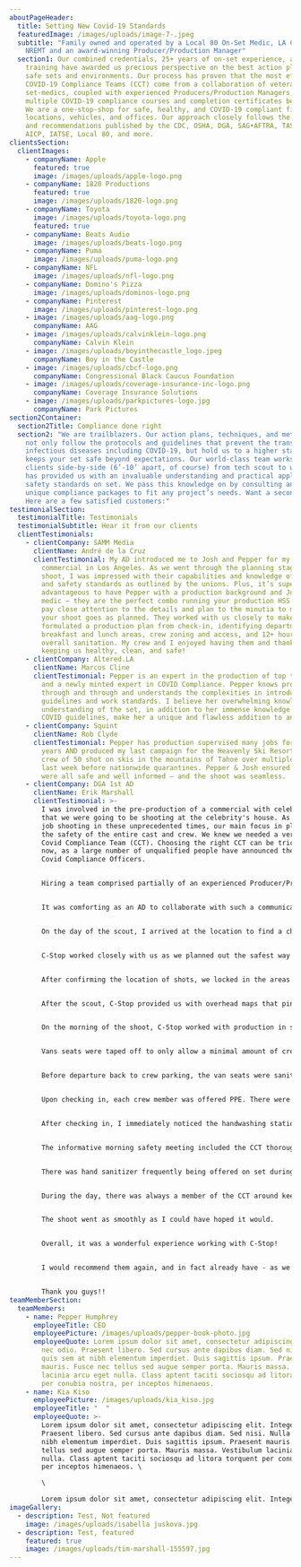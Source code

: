 ```yaml
---
aboutPageHeader:
  title: Setting New Covid-19 Standards
  featuredImage: /images/uploads/image-7-.jpeg
  subtitle: "Family owned and operated by a Local 80 On-Set Medic, LA County: EMT,
    NREMT and an award-winning Producer/Production Manager"
  section1: Our combined credentials, 25+ years of on-set experience, and top tier
    training have awarded us precious perspective on the best action plans for
    safe sets and environments. Our process has proven that the most effective
    COVID-19 Compliance Teams (CCT) come from a collaboration of veteran union
    set-medics, coupled with experienced Producers/Production Managers, with
    multiple COVID-19 compliance courses and completion certificates between them.
    We are a one-stop-shop for safe, healthy, and COVID-19 compliant film sets,
    locations, vehicles, and offices. Our approach closely follows the guidance
    and recommendations published by the CDC, OSHA, DGA, SAG•AFTRA, TASK FORCE,
    AICP, IATSE, Local 80, and more.
clientsSection:
  clientImages:
    - companyName: Apple
      featured: true
      image: /images/uploads/apple-logo.png
    - companyName: 1820 Productions
      featured: true
      image: /images/uploads/1820-logo.png
    - companyName: Toyota
      image: /images/uploads/toyota-logo.png
      featured: true
    - companyName: Beats Audio
      image: /images/uploads/beats-logo.png
    - companyName: Puma
      image: /images/uploads/puma-logo.png
    - companyName: NFL
      image: /images/uploads/nfl-logo.png
    - companyName: Domino's Pizza
      image: /images/uploads/dominos-logo.png
    - companyName: Pinterest
      image: /images/uploads/pinterest-logo.png
    - image: /images/uploads/aag-logo.png
      companyName: AAG
    - image: /images/uploads/calvinklein-logo.png
      companyName: Calvin Klein
    - image: /images/uploads/boyinthecastle_logo.jpeg
      companyName: Boy in the Castle
    - image: /images/uploads/cbcf-logo.png
      companyName: Congressional Black Caucus Foundation
    - image: /images/uploads/coverage-insurance-inc-logo.png
      companyName: Coverage Insurance Solutions
    - image: /images/uploads/parkpictures-logo.jpg
      companyName: Park Pictures
section2Container:
  section2Title: Compliance done right
  section2: "We are trailblazers. Our action plans, techniques, and methodologies
    not only follow the protocols and guidelines that prevent the transmission of
    infectious diseases including COVID-19, but hold us to a higher standard that
    keeps your set safe beyond expectations. Our world-class team works with our
    clients side-by-side (6’-10’ apart, of course) from tech scout to wrap, which
    has provided us with an invaluable understanding and practical application of
    safety standards on set. We pass this knowledge on by consulting and crafting
    unique compliance packages to fit any project’s needs. Want a second opinion?
    Here are a few satisfied customers:"
testimonialSection:
  testimonialTitle: Testimonials
  testimonialSubtitle: Hear it from our clients
  clientTestimonials:
    - clientCompany: SAMM Media
      clientName: André de la Cruz
      clientTestimonial: My AD introduced me to Josh and Pepper for my July 27th TV
        commercial in Los Angeles. As we went through the planning stages of my
        shoot, I was impressed with their capabilities and knowledge of the health
        and safety standards as outlined by the unions. Plus, it’s super
        advantageous to have Pepper with a production background and Josh a set
        medic – they are the perfect combo running your production HSS team. They
        pay close attention to the details and plan to the minutia to make sure
        your shoot goes as planned. They worked with us closely to make sure we
        formulated a production plan from check-in, identifying department pods,
        breakfast and lunch areas, crew zoning and access, and 12+ hours of
        overall sanitation. My crew and I enjoyed having them and thankful for
        keeping us healthy, clean, and safe!
    - clientCompany: Altered.LA
      clientName: Marcos Cline
      clientTestimonial: Pepper is an expert in the production of top tier commercials
        and a newly minted expert in COVID Compliance. Pepper knows production
        through and through and understands the complexities in introducing new
        guidelines and work standards. I believe her overwhelming knowledge and
        understanding of the set, in addition to her immense knowledge of the
        COVID guidelines, make her a unique and flawless addition to any set.
    - clientCompany: Squint
      clientName: Rob Clyde
      clientTestimonial: Pepper has production supervised many jobs for me over the
        years AND produced my last campaign for the Heavenly Ski Resort where our
        crew of 50 shot on skis in the mountains of Tahoe over multiple days the
        last week before nationwide quarantines. Pepper & Josh ensured that we
        were all safe and well informed – and the shoot was seamless.
    - clientCompany: DGA 1st AD
      clientName: Erik Marshall
      clientTestimonial: >-
        I was involved in the pre-production of a commercial with celebrity talent
        that we were going to be shooting at the celebrity's house. As with any
        job shooting in these unprecedented times, our main focus in planning was
        the safety of the entire cast and crew. We knew we needed a very strong
        Covid Compliance Team (CCT). Choosing the right CCT can be tricky right
        now, as a large number of unqualified people have announced themselves as
        Covid Compliance Officers. 


        Hiring a team comprised partially of an experienced Producer/Production Manager and on-set Medic/EMT made a great deal of sense. They would be able to approach our location with proactive insight and thorough diligence and professionalism. They were in constant communication with the production team and were able to help guide us through the planning in a way that would make sure that all of the safety protocols would be satisfied. This included working with production and the AD as to how/where we would set up our pods & lunch, what specific gear would be required, and how to fortify the location to become a safe bubble. 


        It was comforting as an AD to collaborate with such a communicative knowledgeable team during the prep of the job. 


        On the day of the scout, I arrived at the location to find a check-in table set up in front of the estate. I answered a questionnaire, was given a temperature check, and offered some PPE. 


        C-Stop worked closely with us as we planned out the safest way to proceed. 


        After confirming the location of shots, we locked in the areas for the pods, lunch, bathrooms, handwashing stations, etc . 


        After the scout, C-Stop provided us with overhead maps that pinpointed all of the specific areas where everything would land. 


        On the morning of the shoot, C-Stop worked with production in setting up a check-in station at our crew parking in addition to the check-in station at the main gate of the estate location. 


        Vans seats were taped off to only allow a minimal amount of crew to travel from crew parking to location each trip. After each crew member answered a questionnaire and were checked for temperature, they were allowed access to the vans. 


        Before departure back to crew parking, the van seats were sanitized and disinfected with a handheld fogger. 


        Upon checking in, each crew member was offered PPE. There were KN95 and 3-ply face masks, face shields, nitrile gloves, hand sanitizer, disinfectant wipes, and more. 


        After checking in, I immediately noticed the handwashing stations located in various places on set. The portable bathrooms had one, as well as a person who would sanitize/disinfect them after each use. There were also a few set up around the lunch table/pop-up area, and around set. 


        The informative morning safety meeting included the CCT thoroughly discussing the specific protocols that we would be following throughout the day and laid out a solid plan to ensure the safest way to work. 


        There was hand sanitizer frequently being offered on set during filming. People that wandered a little too close to one another were politely reminded to social distance. 


        During the day, there was always a member of the CCT around keeping a watchful eye. 


        The shoot went as smoothly as I could have hoped it would. 


        Overall, it was a wonderful experience working with C-Stop! 


        I would recommend them again, and in fact already have - as we are in the planning stages of a 2-day commercial with another celebrity right now. 


        Thank you guys!!
teamMemberSection:
  teamMembers:
    - name: Pepper Humphrey
      employeeTitle: CEO
      employeePicture: /images/uploads/pepper-book-photo.jpg
      employeeQuote: Lorem ipsum dolor sit amet, consectetur adipiscing elit. Integer
        nec odio. Praesent libero. Sed cursus ante dapibus diam. Sed nisi. Nulla
        quis sem at nibh elementum imperdiet. Duis sagittis ipsum. Praesent
        mauris. Fusce nec tellus sed augue semper porta. Mauris massa. Vestibulum
        lacinia arcu eget nulla. Class aptent taciti sociosqu ad litora torquent
        per conubia nostra, per inceptos himenaeos.
    - name: Kia Kiso
      employeePicture: /images/uploads/kia_kiso.jpg
      employeeTitle: "  "
      employeeQuote: >-
        Lorem ipsum dolor sit amet, consectetur adipiscing elit. Integer nec odio.
        Praesent libero. Sed cursus ante dapibus diam. Sed nisi. Nulla quis sem at
        nibh elementum imperdiet. Duis sagittis ipsum. Praesent mauris. Fusce nec
        tellus sed augue semper porta. Mauris massa. Vestibulum lacinia arcu eget
        nulla. Class aptent taciti sociosqu ad litora torquent per conubia nostra,
        per inceptos himenaeos. \

        \

        Lorem ipsum dolor sit amet, consectetur adipiscing elit. Integer nec odio. Praesent libero. Sed cursus ante dapibus diam. Sed nisi. Nulla quis sem at nibh elementum imperdiet. Duis sagittis ipsum. Praesent mauris. Fusce nec tellus sed augue semper porta. Mauris massa. Vestibulum lacinia arcu eget nulla. Class aptent taciti sociosqu ad litora torquent per conubia nostra, per inceptos himenaeos.
imageGallery:
  - description: Test, Not featured
    image: /images/uploads/isabella juskova.jpg
  - description: Test, featured
    featured: true
    image: /images/uploads/tim-marshall-155597.jpg
---
```


